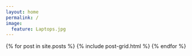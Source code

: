 ```yaml
---
layout: home
permalink: /
image:
  feature: Laptops.jpg
---
```


<div class="tiles">

<div class="tiles">
{% for post in site.posts %}
  {% include post-grid.html %}
{% endfor %}
</div><!-- /.tiles -->

</div><!-- /.tiles -->